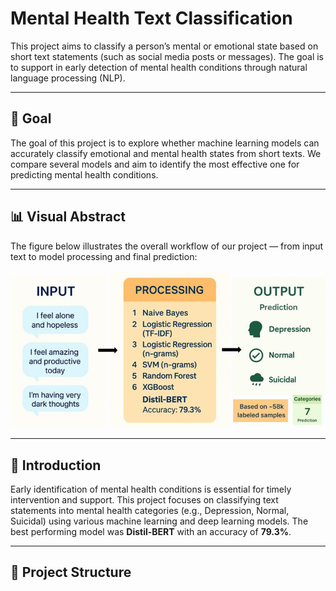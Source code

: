 # Mental Health Text Classification

This project aims to classify a person’s mental or emotional state based on short text statements (such as social media posts or messages). The goal is to support in early detection of mental health conditions through natural language processing (NLP).

---

## 🎯 Goal
The goal of this project is to explore whether machine learning models can accurately classify emotional and mental health states from short texts. We compare several models and aim to identify the most effective one for predicting mental health conditions.

---

## 📊 Visual Abstract

The figure below illustrates the overall workflow of our project — from input text to model processing and final prediction:

![Visual Abstract](https://github.com/shanelds/Analyzing-Mental-Health-Text-Classification-for-Mental-Health-Conditions/blob/main/VISUAL%20ABSTRACT.png?raw=true)



---

## 📝 Introduction

Early identification of mental health conditions is essential for timely intervention and support. This project focuses on classifying text statements into mental health categories (e.g., Depression, Normal, Suicidal) using various machine learning and deep learning models. The best performing model was **Distil-BERT** with an accuracy of **79.3%**.

---

## 📂 Project Structure

